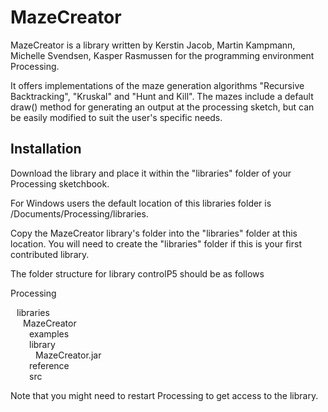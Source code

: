 <h1> MazeCreator </h1>
<p> MazeCreator is a library written by Kerstin Jacob, Martin Kampmann, Michelle Svendsen, Kasper Rasmussen for the programming environment Processing. </p>
<p> It offers implementations of the maze generation algorithms "Recursive Backtracking", "Kruskal" and "Hunt and Kill". The mazes include a default draw() method for generating an output at the processing sketch, but can be easily modified to suit the user's specific needs.</p>

<h2> Installation </h2>
<p>Download the library and place it within the "libraries" folder of your Processing sketchbook.</p> 
<p> For Windows users the default location of this libraries folder is /Documents/Processing/libraries. </p>
Copy the MazeCreator library's folder into the "libraries" folder at this location. 
You will need to create the "libraries" folder if this is your first contributed library. </p>
<p> The folder structure for library controlP5 should be as follows </p>
<p> Processing
<div style="text-indent:10px;">libraries</div>
<div style="text-indent:20px;">MazeCreator</div>
<div style="text-indent:30px;"> examples</div>
<div style="text-indent:30px;"> library</div> 
<div style="text-indent:40px;">MazeCreator.jar</div> 
<div style="text-indent:30px;">reference</div>    
<div style="text-indent:30px;">src</div>         
 </p>                     
                      
<p>Note that you might need to restart Processing to get access to the library. </p>